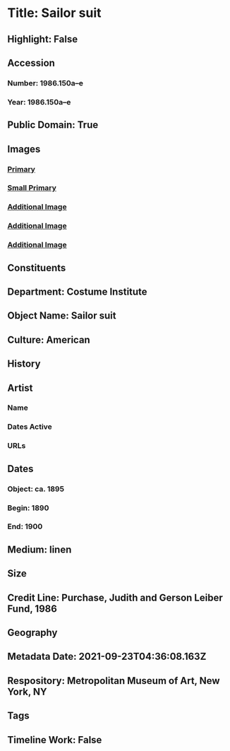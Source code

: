 # Title: Sailor suit
## Highlight: False
## Accession
### Number: 1986.150a–e
### Year: 1986.150a–e
## Public Domain: True
## Images
### [Primary](https://images.metmuseum.org/CRDImages/ci/original/1986.150abe_F.jpg)
### [Small Primary](https://images.metmuseum.org/CRDImages/ci/web-large/1986.150abe_F.jpg)
### [Additional Image](https://images.metmuseum.org/CRDImages/ci/original/1986.150abe_S.jpg)
### [Additional Image](https://images.metmuseum.org/CRDImages/ci/original/1986.150abe_B.jpg)
### [Additional Image](https://images.metmuseum.org/CRDImages/ci/original/1986.150cd_Tp.jpg)
## Constituents
## Department: Costume Institute
## Object Name: Sailor suit
## Culture: American
## History
## Artist
### Name
### Dates Active
### URLs
## Dates
### Object: ca. 1895
### Begin: 1890
### End: 1900
## Medium: linen
## Size
## Credit Line: Purchase, Judith and Gerson Leiber Fund, 1986
## Geography
## Metadata Date: 2021-09-23T04:36:08.163Z
## Respository: Metropolitan Museum of Art, New York, NY
## Tags
## Timeline Work: False